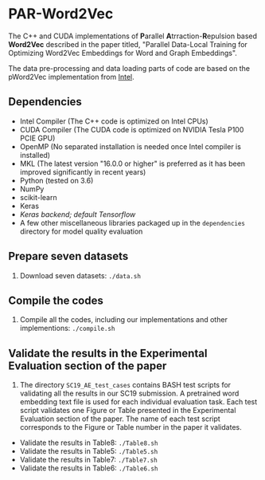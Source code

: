 # PAR-Word2Vec

The C++ and CUDA implementations of **P**arallel **A**trraction-**R**epulsion based **Word2Vec** described in the paper titled, "Parallel Data-Local Training for Optimizing Word2Vec Embeddings for Word and Graph Embeddings".

The data pre-processing and data loading parts of code are based on the pWord2Vec implementation from [Intel](https://github.com/IntelLabs/pWord2Vec).

## Dependencies
- Intel Compiler (The C++ code is optimized on Intel CPUs)
- CUDA Compiler (The CUDA code is optimized on NVIDIA Tesla P100 PCIE GPU)
- OpenMP (No separated installation is needed once Intel compiler is installed)
- MKL (The latest version "16.0.0 or higher" is preferred as it has been improved significantly in recent years)
- Python (tested on 3.6)
- NumPy
- scikit-learn
- Keras
- _Keras backend; default Tensorflow_
- A few other miscellaneous libraries packaged up in the `dependencies` directory for model quality evaluation
  
## Prepare seven datasets
1. Download seven datasets: `./data.sh`

## Compile the codes
1. Compile all the codes, including our implementations and other implementions: `./compile.sh`

## Validate the results in the Experimental Evaluation section of the paper
1. The directory `SC19_AE_test_cases` contains BASH test scripts for validating all the results in our SC19 submission. A pretrained word embedding text file is used for each individual evaluation task. Each test script validates one Figure or Table presented in the Experimental Evaluation section of the paper. The name of each test script corresponds to the Figure or Table number in the paper it validates.
  + Validate the results in Table8: `./Table8.sh`
  + Validate the results in Table5: `./Table5.sh`
  + Validate the results in Table7: `./Table7.sh`
  + Validate the results in Table6: `./Table6.sh`
